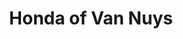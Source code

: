 ---
title: "Honda of Van Nuys"
url: /los-angeles/honda-of-van-nuys-van-nuys-boulevard/
shop: car repair
---